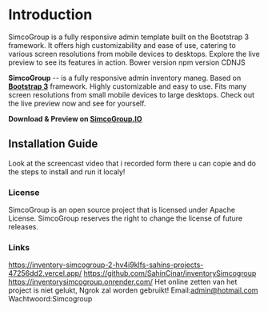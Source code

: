 # Introduction

SimcoGroup is a fully responsive admin template built on the Bootstrap 3 framework. It offers high customizability and ease of use, catering to various screen resolutions from mobile devices to desktops. Explore the live preview to see its features in action.
Bower version
npm version
CDNJS

**SimcoGroup** -- is a fully responsive admin inventory maneg. Based on **[Bootstrap 3](https://github.com/twbs/bootstrap)** framework. Highly customizable and easy to use. Fits many screen resolutions from small mobile devices to large desktops. Check out the live preview now and see for yourself.

**Download & Preview on [SimcoGroup.IO](https://SimcoGroup.io)**

## Installation Guide

Look at the screencast video that i recorded form there u can copie and do the steps to install and run it localy!

### License

SimcoGroup is an open source project that is licensed under Apache License. SimcoGroup
reserves the right to change the license of future releases.

### Links

https://inventory-simcogroup-2-hv4i9klfs-sahins-projects-47256dd2.vercel.app/
https://github.com/SahinCinar/inventorySimcogroup
https://inventorysimcogroup.onrender.com/
Het online zetten van het project is niet gelukt, Ngrok zal worden gebruikt!
Email:admin@hotmail.com
Wachtwoord:Simcogroup
